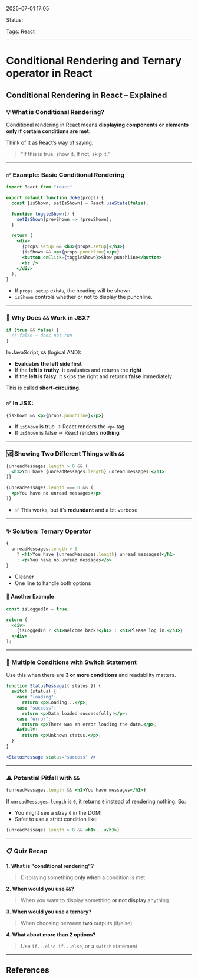 
2025-07-01 17:05

Status:

Tags: [React](../../../3%20-%20Tags/React.md)

---
# Conditional Rendering and Ternary operator in React
## Conditional Rendering in React – Explained

### 💡 What is Conditional Rendering?
Conditional rendering in React means **displaying components or elements only if certain conditions are met**.

Think of it as React’s way of saying:
> "If this is true, show it. If not, skip it."

---

### ✅ Example: Basic Conditional Rendering
```jsx
import React from "react"

export default function Joke(props) {
  const [isShown, setIsShown] = React.useState(false);

  function toggleShown() {
    setIsShown(prevShown => !prevShown);
  }

  return (
    <div>
      {props.setup && <h3>{props.setup}</h3>}
      {isShown && <p>{props.punchline}</p>}
      <button onClick={toggleShown}>Show punchline</button>
      <hr />
    </div>
  );
}
```

- If `props.setup` exists, the heading will be shown.
- `isShown` controls whether or not to display the punchline.

---

### 🤔 Why Does `&&` Work in JSX?

```js
if (true && false) {
  // false — does not run
}
```

In JavaScript, `&&` (logical AND):
- **Evaluates the left side first**
- If the **left is truthy**, it evaluates and returns the **right**
- If the **left is falsy**, it skips the right and returns **false** immediately

This is called **short-circuiting**.

### ✅ In JSX:
```jsx
{isShown && <p>{props.punchline}</p>}
```
- If `isShown` is true → React renders the `<p>` tag
- If `isShown` is false → React renders **nothing**

---

### 🆚 Showing Two Different Things with `&&`
```jsx
{unreadMessages.length > 0 && (
  <h1>You have {unreadMessages.length} unread messages!</h1>
)}

{unreadMessages.length === 0 && (
  <p>You have no unread messages</p>
)}
```

- ✅ This works, but it’s **redundant** and a bit verbose

---

### ✨ Solution: Ternary Operator
```jsx
{
  unreadMessages.length > 0
    ? <h1>You have {unreadMessages.length} unread messages!</h1>
    : <p>You have no unread messages</p>
}
```

- Cleaner
- One line to handle both options

#### 🧪 Another Example
```jsx
const isLoggedIn = true;

return (
  <div>
    {isLoggedIn ? <h1>Welcome back!</h1> : <h1>Please log in.</h1>}
  </div>
);
```

---

### 🔄 Multiple Conditions with Switch Statement
Use this when there are **3 or more conditions** and readability matters.

```jsx
function StatusMessage({ status }) {
  switch (status) {
    case "loading":
      return <p>Loading...</p>;
    case "success":
      return <p>Data loaded successfully!</p>;
    case "error":
      return <p>There was an error loading the data.</p>;
    default:
      return <p>Unknown status.</p>;
  }
}
```

```jsx
<StatusMessage status="success" />
```

---

### ⚠️ Potential Pitfall with `&&`
```jsx
{unreadMessages.length && <h1>You have messages</h1>}
```
If `unreadMessages.length` is `0`, it returns `0` instead of rendering nothing. So:
- You might see a stray `0` in the DOM!
- Safer to use a strict condition like:
```jsx
{unreadMessages.length > 0 && <h1>...</h1>}
```

---

### 📋 Quiz Recap

**1. What is "conditional rendering"?**
> Displaying something **only when** a condition is met

**2. When would you use `&&`?**
> When you want to display something **or not display** anything

**3. When would you use a ternary?**
> When choosing between **two** outputs (if/else)

**4. What about more than 2 options?**
> Use `if...else if...else`, or a `switch` statement


---
## References